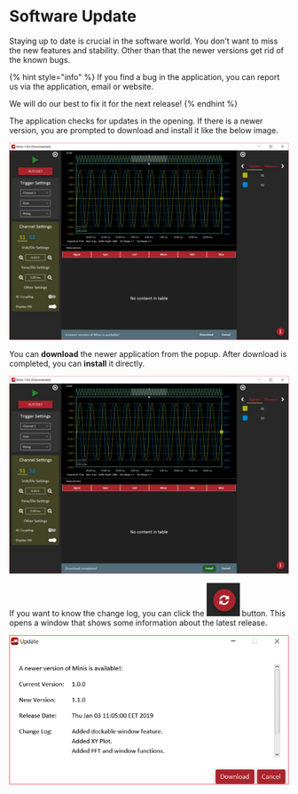# Software Update

Staying up to date is crucial in the software world. You don't want to miss the new features and stability. Other than that the newer versions get rid of the known bugs. 

{% hint style="info" %}
If you find a bug in the application, you can report us via the application, email or website. 

We will do our best to fix it for the next release!
{% endhint %}

The application checks for updates in the opening. If there is a newer version, you are prompted to download and install it like the below image.

![](../../../../.gitbook/assets/image%20%28107%29.png)

You can **download** the newer application from the popup. After download is completed, you can **install** it directly. 

![](../../../../.gitbook/assets/image%20%2881%29.png)

If you want to know the change log, you can click the ![](../../../../.gitbook/assets/image%20%2844%29.png) button. This opens a window that shows some information about the latest release.

![](../../../../.gitbook/assets/image%20%28165%29.png)


